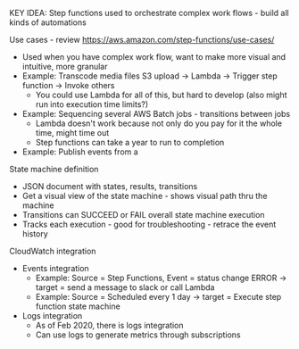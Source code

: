 KEY IDEA: Step functions used to orchestrate complex work flows - build all kinds of automations

Use cases - review https://aws.amazon.com/step-functions/use-cases/
- Used when you have complex work flow, want to make more visual and intuitive, more granular
- Example: Transcode media files S3 upload -> Lambda -> Trigger step function -> Invoke others
  - You could use Lambda for all of this, but hard to develop (also might run into execution time limits?)
- Example: Sequencing several AWS Batch jobs - transitions between jobs
  - Lambda doesn't work because not only do you pay for it the whole time, might time out
  - Step functions can take a year to run to completion
- Example: Publish events from a 

State machine definition
- JSON document with states, results, transitions
- Get a visual view of the state machine - shows visual path thru the machine
- Transitions can SUCCEED or FAIL overall state machine execution
- Tracks each execution - good for troubleshooting - retrace the event history

CloudWatch integration
- Events integration
  - Example: Source = Step Functions, Event = status change ERROR -> target = send a message to slack or call Lambda
  - Example: Source = Scheduled every 1 day -> target = Execute step function state machine
- Logs integration
  - As of Feb 2020, there is logs integration
  - Can use logs to generate metrics through subscriptions
